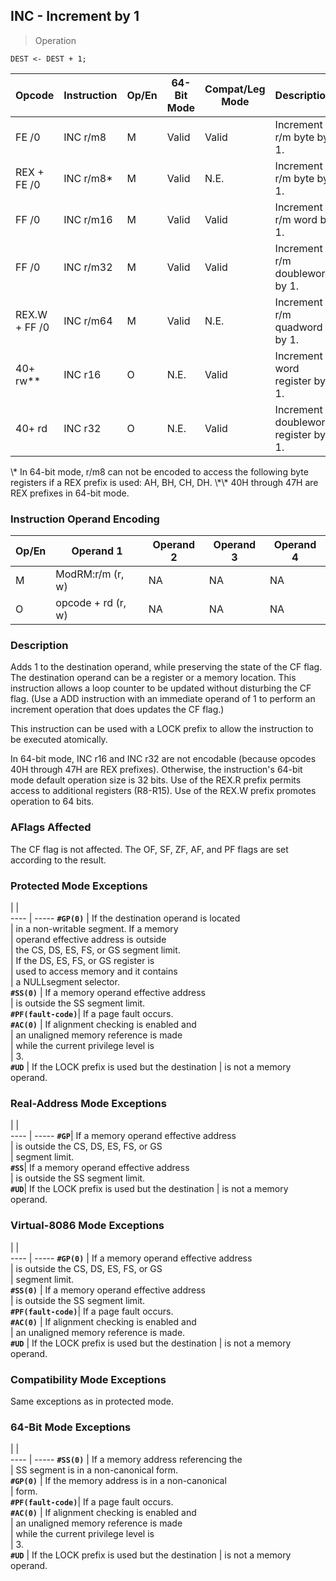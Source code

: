 ## INC - Increment by 1

> Operation

``` slim
DEST <- DEST + 1;

```

 Opcode       | Instruction| Op/En| 64-Bit Mode| Compat/Leg Mode| Description                        
 ---  | --- | --- | --- | --- | ---
 FE /0        | INC r/m8   | M    | Valid      | Valid          | Increment r/m byte by 1.           
 REX + FE /0  | INC r/m8\*  | M    | Valid      | N.E.           | Increment r/m byte by 1.           
 FF /0        | INC r/m16  | M    | Valid      | Valid          | Increment r/m word by 1.           
 FF /0        | INC r/m32  | M    | Valid      | Valid          | Increment r/m doubleword by 1.     
 REX.W + FF /0| INC r/m64  | M    | Valid      | N.E.           | Increment r/m quadword by 1.       
 40+ rw\*\*     | INC r16    | O    | N.E.       | Valid          | Increment word register by 1.      
 40+ rd       | INC r32    | O    | N.E.       | Valid          | Increment doubleword register by 1.
<aside class="notification">
\* In 64-bit mode, r/m8 can not be encoded to access the following byte
registers if a REX prefix is used: AH, BH, CH, DH. \*\* 40H through 47H are REX
prefixes in 64-bit mode.
</aside>


### Instruction Operand Encoding
 Op/En| Operand 1         | Operand 2| Operand 3| Operand 4
 ---  | --- | --- | --- | ---
 M    | ModRM:r/m (r, w)  | NA       | NA       | NA       
 O    | opcode + rd (r, w)| NA       | NA       | NA       

### Description
Adds 1 to the destination operand, while preserving the state of the CF flag.
The destination operand can be a register or a memory location. This instruction
allows a loop counter to be updated without disturbing the CF flag. (Use a ADD
instruction with an immediate operand of 1 to perform an increment operation
that does updates the CF flag.)

This instruction can be used with a LOCK prefix to allow the instruction to
be executed atomically.

In 64-bit mode, INC r16 and INC r32 are not encodable (because opcodes 40H through
47H are REX prefixes). Otherwise, the instruction's 64-bit mode default operation
size is 32 bits. Use of the REX.R prefix permits access to additional registers
(R8-R15). Use of the REX.W prefix promotes operation to 64 bits.



### AFlags Affected
The CF flag is not affected. The OF, SF, ZF, AF, and PF flags are set according
to the result.


### Protected Mode Exceptions
   | |  
---- | -----
 **``#GP(0)``**         | If the destination operand is located         
                | in a non-writable segment. If a memory        
                | operand effective address is outside          
                | the CS, DS, ES, FS, or GS segment limit.      
                | If the DS, ES, FS, or GS register is          
                | used to access memory and it contains         
                | a NULLsegment selector.                       
 **``#SS(0)``**         | If a memory operand effective address         
                | is outside the SS segment limit.              
 **``#PF(fault-code)``**| If a page fault occurs.                       
 **``#AC(0)``**         | If alignment checking is enabled and          
                | an unaligned memory reference is made         
                | while the current privilege level is          
                | 3.                                            
 **``#UD``**            | If the LOCK prefix is used but the destination
                | is not a memory operand.                      

### Real-Address Mode Exceptions
   | |  
---- | -----
 **``#GP``**| If a memory operand effective address         
    | is outside the CS, DS, ES, FS, or GS          
    | segment limit.                                
 **``#SS``**| If a memory operand effective address         
    | is outside the SS segment limit.              
 **``#UD``**| If the LOCK prefix is used but the destination
    | is not a memory operand.                      

### Virtual-8086 Mode Exceptions
   | |  
---- | -----
 **``#GP(0)``**         | If a memory operand effective address         
                | is outside the CS, DS, ES, FS, or GS          
                | segment limit.                                
 **``#SS(0)``**         | If a memory operand effective address         
                | is outside the SS segment limit.              
 **``#PF(fault-code)``**| If a page fault occurs.                       
 **``#AC(0)``**         | If alignment checking is enabled and          
                | an unaligned memory reference is made.        
 **``#UD``**            | If the LOCK prefix is used but the destination
                | is not a memory operand.                      

### Compatibility Mode Exceptions
Same exceptions as in protected mode.


### 64-Bit Mode Exceptions
   | |  
---- | -----
 **``#SS(0)``**         | If a memory address referencing the           
                | SS segment is in a non-canonical form.        
 **``#GP(0)``**         | If the memory address is in a non-canonical   
                | form.                                         
 **``#PF(fault-code)``**| If a page fault occurs.                       
 **``#AC(0)``**         | If alignment checking is enabled and          
                | an unaligned memory reference is made         
                | while the current privilege level is          
                | 3.                                            
 **``#UD``**            | If the LOCK prefix is used but the destination
                | is not a memory operand.                      
